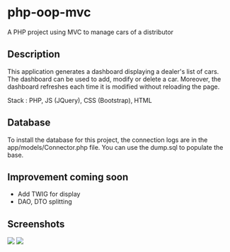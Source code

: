# php-oop-mvc
A PHP project using MVC to manage cars of a distributor

## Description
This application generates a dashboard displaying a dealer's list of cars. The dashboard can be used to add, modify or delete a car. Moreover, the dashboard refreshes each time it is modified without reloading the page.

Stack : PHP, JS (JQuery), CSS (Bootstrap), HTML

## Database
To install the database for this project, the connection logs are in the app/models/Connector.php file.
You can use the dump.sql to populate the base.

## Improvement coming soon

- Add TWIG for display
- DAO, DTO splitting

## Screenshots
<img src="https://imgur.com/NPCeUMP" />
<img src="https://imgur.com/dHlWpYf" />
